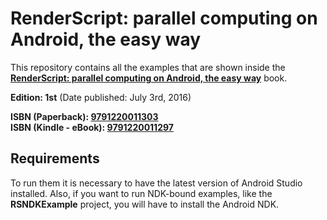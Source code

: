 # RenderScript: parallel computing on Android, the easy way

This repository contains all the examples that are shown inside the **[RenderScript: parallel computing on Android, the easy way](https://hydex11.net/rsbooked1.html)** book.

**Edition: 1st** (Date published: July 3rd, 2016)

**ISBN (Paperback): [9791220011303](https://www.amazon.com/s/field-keywords=9791220011303)**<br/>
**ISBN (Kindle - eBook): [9791220011297](https://www.amazon.com/s/field-keywords=9791220011297)**

## Requirements

To run them it is necessary to have the latest version of Android Studio installed. Also, if you want to run NDK-bound examples, like the **RSNDKExample** project, you will have to install the Android NDK.
